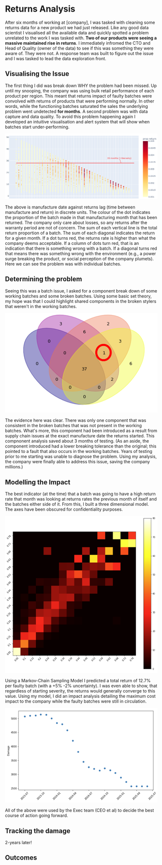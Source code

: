 # Returns Analysis

After six months of working at [company], I was tasked with cleaning some returns data for a new product we had just released. Like any good data scientist I visualised all the available data and quickly spotted a problem unrelated to the work I was tasked with. **Two of our products were seeing a massive maintained rise in returns**. I immediately infromed the CTO and Head of Quality (owner of the data) to see if this was something they were aware of. They were not. A response team was built to figure out the issue and I was tasked to lead the data exploration front. 

## Visualising the Issue

The first thing I did was break down WHY the problem had been missed. Up until my snooping, the company was using bulk retail performance of each product per region. This meant that returns impact of faulty batches were convolved with returns of products that were performing normally. In other words, while the functioning batches saturated the sales the underlying problem went undetected **for months**. A second problem was with data capture and data quality. To avoid this problem happening again I developed an intuitive visualisation and alert system that will show when batches start under-performing. 

<img src="/images/BScatter.PNG?raw=true"/>

The above is manufacture date against returns lag (time between manufacture and return) in discrete units. The colour of the dot indicates the proportion of the batch made in that manufacturing month that has been returned. The company only care about losses, so any returns after the warranty period are not of concern. The sum of each vertical line is the total return proportion of a batch. The sum of each diagonal indicates the return for a given month. If a dot turns red, the returns rate is higher than what the company deems acceptable. If a column of dots turn red, that is an indication that there is something wrong with a batch. If a diagonal turns red that means there was something wrong with the environment (e.g., a power surge breaking the product, or social perception of the company plumets). Here we can see the problem was with individual batches.

## Determining the problem

Seeing this was a batch issue, I asked for a component break down of some working batches and some broken batches. Using some basic set theory, my hope was that I could highlight shared components in the broken stylers that weren't in the working batches. 

<img src="/images/BAnaly_found.png?raw=true"/>

The evidence here was clear. There was only one component that was consistent in the broken batches that was not present in the working batches. What's more, this component had been introduced as a result from supply chain issues at the exact manufacture date the returns started. This compnonent analysis saved about 3 months of testing. (As an aside, the component introduced had a lower breaking tolerance than the original; this pointed to a fault that also occurs in the working batches. Years of testing prior to me starting was unable to diagnose the problem. Using my analysis, the company were finally able to address this issue, saving the company millions.)

## Modelling the Impact

The best indicator (at the time) that a batch was going to have a high return rate that month was looking at returns rates the previous month of itself and the batches either side of it. From this, I built a three dimensional model. The axes have been obscured for confidentiality purposes.

<img src="/images/MCM.PNG?raw=true"/>

Using a Markov-Chain Sampling Model I predicted a total return of 12.7% per faulty batch (with a +5% -2% uncertainty). I was even able to show, that regardless of starting severity, the returns would generally converge to this value. Using my model, I did an impact analysis detailing the maximum cost impact to the company while the faulty batches were still in circulation.

<img src="/images/Damage.PNG?raw=true"/>

All of the above were used by the Exec team (CEO et al) to decide the best course of action going forward.

## Tracking the damage

2-years later!

## Outcomes
